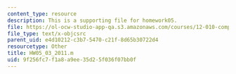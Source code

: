```yaml
---
content_type: resource
description: This is a supporting file for homework05.
file: https://ol-ocw-studio-app-qa.s3.amazonaws.com/courses/12-010-computational-methods-of-scientific-programming-fall-2011/9f256fc7f1a8a9ee35d25f036f07bb0f_HW05_03_2011.m
file_type: text/x-objcsrc
parent_uid: e4d10212-c3b7-5470-c21f-8d65b30722d4
resourcetype: Other
title: HW05_03_2011.m
uid: 9f256fc7-f1a8-a9ee-35d2-5f036f07bb0f
---
```

